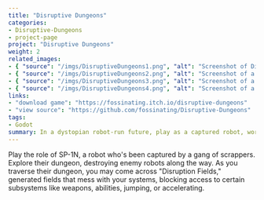 ```yaml
---
title: "Disruptive Dungeons"
categories:
- Disruptive-Dungeons
- project-page
project: "Disruptive Dungeons"
weight: 2
related_images:
- { "source": "/imgs/DisruptiveDungeons1.png", "alt": "Screenshot of Disruptive Dungeons cover image" }
- { "source": "/imgs/DisruptiveDungeons2.png", "alt": "Screenshot of a Disruptive Dungeons level"}
- { "source": "/imgs/DisruptiveDungeons3.png", "alt": "Screenshot of a Disruptive Dungeons level"}
- { "source": "/imgs/DisruptiveDungeons4.png", "alt": "Screenshot of a Disruptive Dungeons level"}
links:
- "download game": "https://fossinating.itch.io/disruptive-dungeons"
- "view source": "https://github.com/fossinating/Disruptive-Dungeons"
tags:
- Godot
summary: In a dystopian robot-run future, play as a captured robot, working to escape the dungeon of a gang of scrapper robots
---
```

Play the role of SP-1N, a robot who's been captured by a gang of scrappers. Explore their dungeon, destroying enemy robots along the way. As you traverse their dungeon, you may come across "Disruption Fields," generated fields that mess with your systems, blocking access to certain subsystems like weapons, abilities, jumping, or accelerating.
